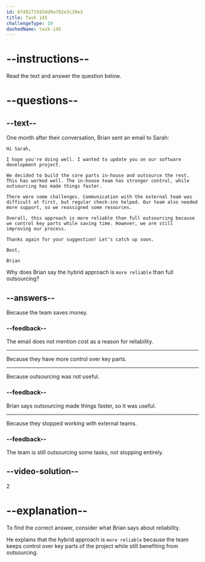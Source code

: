 ```yaml
---
id: 67d8271583dd9a782e3c39e3
title: Task 145
challengeType: 19
dashedName: task-145
---
```


<!-- READING -->

# --instructions--  

Read the text and answer the question below.  

# --questions--  

## --text--  

One month after their conversation, Brian sent an email to Sarah:  

`Hi Sarah,`  

`I hope you're doing well. I wanted to update you on our software development project.`  

`We decided to build the core parts in-house and outsource the rest. This has worked well. The in-house team has stronger control, while outsourcing has made things faster.`  

`There were some challenges. Communication with the external team was difficult at first, but regular check-ins helped. Our team also needed more support, so we reassigned some resources.`  

`Overall, this approach is more reliable than full outsourcing because we control key parts while saving time. However, we are still improving our process.`  

`Thanks again for your suggestion! Let’s catch up soon.`  

`Best,`

`Brian`  

Why does Brian say the hybrid approach is `more reliable` than full outsourcing?  

## --answers--  

Because the team saves money.  

### --feedback--  

The email does not mention cost as a reason for reliability.  

---  

Because they have more control over key parts.  

---  

Because outsourcing was not useful.  

### --feedback--  

Brian says outsourcing made things faster, so it was useful.  

---  

Because they stopped working with external teams.  

### --feedback--  

The team is still outsourcing some tasks, not stopping entirely.  

## --video-solution--  

2  

# --explanation--  

To find the correct answer, consider what Brian says about reliability.  

He explains that the hybrid approach is `more reliable` because the team keeps control over key parts of the project while still benefiting from outsourcing.  
